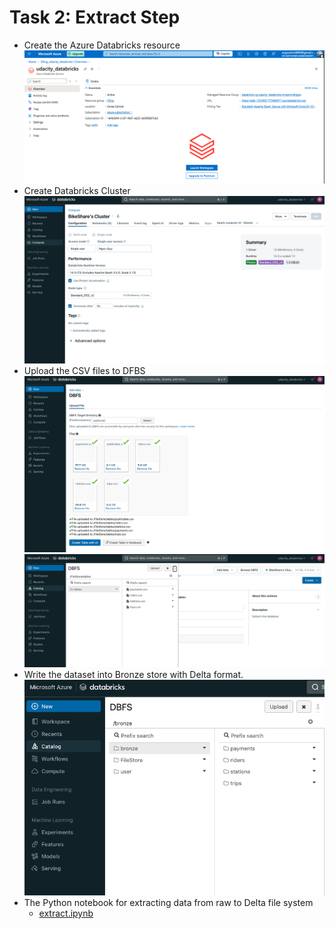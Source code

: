 # Task 2: Extract Step
- Create the Azure Databricks resource
![azure_databricks_resource](../assets/extract_step_1.png)
- Create Databricks Cluster
![databricks_cluster](../assets/extract_step_2.png)
- Upload the CSV files to DFBS
![csv_DFBS](../assets/extract_step_3.png)
![csv_DFBS](../assets/extract_step_4.png)
- Write the dataset into Bronze store with Delta format.
![databricks_cluster](../assets/extract_step_5.png)
- The Python notebook for extracting data from raw to  Delta file system
    - [extract.ipynb](../notebooks/extract.ipynb)